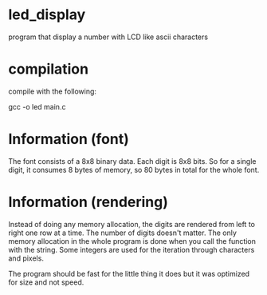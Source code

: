 # led_display
program that display a number with LCD like ascii characters

# compilation

compile with the following:   

gcc -o led main.c 

# Information (font)

The font consists of a 8x8 binary data. Each digit is 8x8 bits. So for a single digit, it consumes 8 bytes of memory, so 80 bytes in total for the whole font.

# Information (rendering)

Instead of doing any memory allocation, the digits are rendered from left to right one row at a time. The number of digits doesn't matter. The only memory allocation in the whole program is done when you call the function with the string. Some integers are used for the iteration through characters and pixels.

The program should be fast for the little thing it does but it was optimized for size and not speed.


